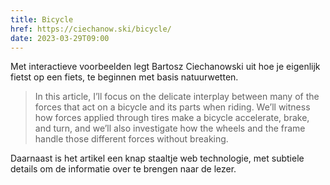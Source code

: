 ```yaml
---
title: Bicycle
href: https://ciechanow.ski/bicycle/
date: 2023-03-29T09:00
---
```


Met interactieve voorbeelden legt Bartosz Ciechanowski uit hoe je eigenlijk fietst op een fiets, te beginnen met basis natuurwetten.

> In this article, I’ll focus on the delicate interplay between many of the forces that act on a bicycle and its parts when riding. We’ll witness how forces applied through tires make a bicycle accelerate, brake, and turn, and we’ll also investigate how the wheels and the frame handle those different forces without breaking.

Daarnaast is het artikel een knap staaltje web technologie, met subtiele details om de informatie over te brengen naar de lezer.
